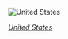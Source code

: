 
![United States](https://www.gstatic.com/prettyearth/assets/full/1050.jpg)

*[United States](https://www.google.com/maps/@41.432562,-112.104795,16z/data=!3m1!1e3)*
